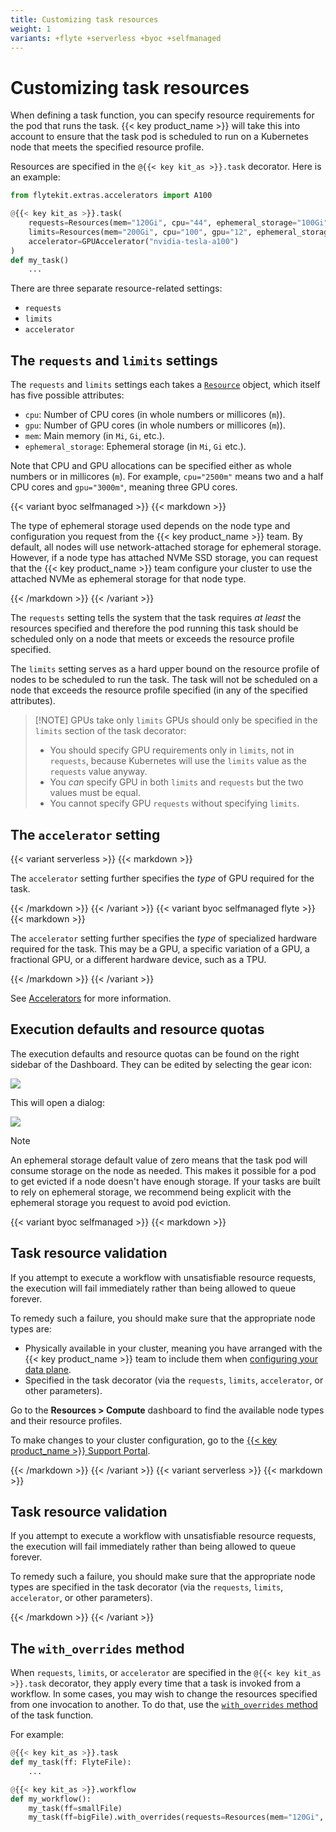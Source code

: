 ```yaml
---
title: Customizing task resources
weight: 1
variants: +flyte +serverless +byoc +selfmanaged
---
```


# Customizing task resources

When defining a task function, you can specify resource requirements for the pod that runs the task.
{{< key product_name >}} will take this into account to ensure that the task pod is scheduled to run on a Kubernetes node that meets the specified resource profile.

Resources are specified in the `@{{< key kit_as >}}.task` decorator. Here is an example:

```python
from flytekit.extras.accelerators import A100

@{{< key kit_as >}}.task(
    requests=Resources(mem="120Gi", cpu="44", ephemeral_storage="100Gi"),
    limits=Resources(mem="200Gi", cpu="100", gpu="12", ephemeral_storage="200Gi"),
    accelerator=GPUAccelerator("nvidia-tesla-a100")
)
def my_task()
    ...
```

There are three separate resource-related settings:

* `requests`
* `limits`
* `accelerator`

## The `requests` and `limits` settings

The `requests` and `limits` settings each takes a [`Resource`]() object, which itself has five possible attributes:
<!-- TODO: Add link to API -->

* `cpu`: Number of CPU cores (in whole numbers or millicores (`m`)).
* `gpu`: Number of GPU cores (in whole numbers or millicores (`m`)).
* `mem`: Main memory (in `Mi`, `Gi`, etc.).
* `ephemeral_storage`: Ephemeral storage (in `Mi`, `Gi` etc.).

Note that CPU and GPU allocations can be specified either as whole numbers or in millicores (`m`). For example, `cpu="2500m"` means two and a half CPU cores and `gpu="3000m"`, meaning three GPU cores.

{{< variant byoc selfmanaged >}}
{{< markdown >}}

The type of ephemeral storage used depends on the node type and configuration you request from the {{< key product_name >}} team. By default, all nodes will use network-attached storage for ephemeral storage. However, if a node type has attached NVMe SSD storage, you can request that the {{< key product_name >}} team configure your cluster to use the attached NVMe as ephemeral storage for that node type.

{{< /markdown >}}
{{< /variant >}}

The `requests` setting tells the system that the task requires _at least_ the resources specified and therefore the pod running this task should be scheduled only on a node that meets or exceeds the resource profile specified.

The `limits` setting serves as a hard upper bound on the resource profile of nodes to be scheduled to run the task.
The task will not be scheduled on a node that exceeds the resource profile specified (in any of the specified attributes).

> [!NOTE] GPUs take only `limits`
> GPUs should only be specified in the `limits` section of the task decorator:
>   * You should specify GPU requirements only in `limits`, not in `requests`, because Kubernetes will use the `limits` value as the `requests` value anyway.
>   * You _can_ specify GPU in both `limits` and `requests` but the two values must be equal.
>   * You cannot specify GPU `requests` without specifying `limits`.

## The `accelerator` setting

{{< variant serverless >}}
{{< markdown >}}

The `accelerator` setting further specifies the *type* of GPU required for the task.

{{< /markdown >}}
{{< /variant >}}
{{< variant byoc selfmanaged flyte >}}
{{< markdown >}}

The `accelerator` setting further specifies the *type* of specialized hardware required for the task.
This may be a GPU, a specific variation of a GPU, a fractional GPU, or a different hardware device, such as a TPU.

{{< /markdown >}}
{{< /variant >}}

See [Accelerators](./accelerators) for more information.

## Execution defaults and resource quotas

The execution defaults and resource quotas can be found on the right sidebar of the Dashboard.
They can be edited by selecting the gear icon:

![](../../../../_static/images/user-guide/core-concepts/tasks/task-hardware-environment/customizing-task-resources/execution-defaults-gear.png)

This will open a dialog:

![](../../../../_static/images/user-guide/core-concepts/tasks/task-hardware-environment/customizing-task-resources/execution-defaults-dialog.png)

> [!NOTE]
> An ephemeral storage default value of zero means that the task pod will consume storage on the node as needed.
> This makes it possible for a pod to get evicted if a node doesn't have enough storage. If your tasks are built to rely on
> ephemeral storage, we recommend being explicit with the ephemeral storage you request to avoid pod eviction.

{{< variant byoc selfmanaged >}}
{{< markdown >}}

## Task resource validation

If you attempt to execute a workflow with unsatisfiable resource requests, the execution will fail immediately rather than being allowed to queue forever.

To remedy such a failure, you should make sure that the appropriate node types are:

* Physically available in your cluster, meaning you have arranged with the {{< key product_name >}} team to include them when [configuring your data plane](../../../../deployment/configuring-your-data-plane).
* Specified in the task decorator (via the `requests`, `limits`, `accelerator`, or other parameters).

Go to the **Resources > Compute** dashboard to find the available node types and their resource profiles.

To make changes to your cluster configuration, go to the [{{< key product_name >}} Support Portal](https://get.support.union.ai/servicedesk/customer/portal/1/group/6/create/30).

{{< /markdown >}}
{{< /variant >}}
{{< variant serverless >}}
{{< markdown >}}

## Task resource validation

If you attempt to execute a workflow with unsatisfiable resource requests, the execution will fail immediately rather than being allowed to queue forever.

To remedy such a failure, you should make sure that the appropriate node types are specified in the task decorator (via the `requests`, `limits`, `accelerator`, or other parameters).

{{< /markdown >}}
{{< /variant >}}

## The `with_overrides` method

When `requests`, `limits`, or `accelerator` are specified in the `@{{< key kit_as >}}.task` decorator, they apply every time that a task is invoked from a workflow.
In some cases, you may wish to change the resources specified from one invocation to another.
To do that, use the [`with_overrides` method](../../../../api-reference/flytekit-sdk/packages/flytekit.core.node#with_overrides) of the task function.

For example:

```python
@{{< key kit_as >}}.task
def my_task(ff: FlyteFile):
    ...

@{{< key kit_as >}}.workflow
def my_workflow():
    my_task(ff=smallFile)
    my_task(ff=bigFile).with_overrides(requests=Resources(mem="120Gi", cpu="10"))
```
